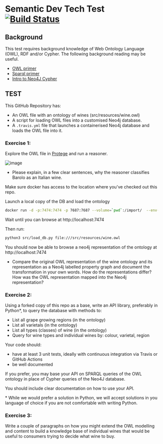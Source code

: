 # Semantic Dev Tech Test  [![Build Status](https://travis-ci.com/EBISPOT/semantic_dev_tech_test.svg?branch=main)](https://travis-ci.com/EBISPOT/semantic_dev_tech_test)

## Background

This test requires background knowledge of Web Ontology Language (OWL), RDF and/or Cypher. The following background reading may be useful.

* [OWL primer](https://www.w3.org/TR/owl2-primer/)
* [Sparql primer](https://docs.data.world/tutorials/sparql/)
* [Intro to Neo4J Cypher](https://neo4j.com/docs/getting-started/current/cypher-intro/patterns-in-practice/#cypher-intro-patterns-in-practice-matching-patterns)

## TEST

This GitHub Repository has:

 *  An OWL file with an ontology of wines (src/resources/wine.owl)
 *  A script for loading OWL files into a customised Neo4j database.
 *  A `.travis.yml` file that launches a containerised Neo4j database and loads the OWL file into it.
 

### Exercise 1:

Explore the OWL file in [Protege](http://protegeproject.github.io/protege/installation/) and run a reasoner.

![image](https://user-images.githubusercontent.com/112839/97699007-60bd2f00-1aa1-11eb-8e1a-ab8a5b1c98ac.png)

* Please explain, in a few clear sentences, why the reasoner classifies Barolo as an Italian wine.

Make sure docker has access to the location where you've checked out this repo.

Launch a local copy of the DB and load the ontology

```sh
docker run -d -p:7474:7474 -p 7687:7687 --volume=`pwd`:/import/  --env-file ./src/resources/env.list matentzn/vfb-prod
```

Wait until you can browse at http://localhost:7474

Then run:

```sh
python3 src/load_db.py file:///src/resources/wine.owl
```

You should now be able to browse a neo4j representation of the ontology at http://localhost:7474

* Compare the original OWL representation of the wine ontology and its representation as a Neo4j labelled property graph and document the transformation in your own words. How do the representations differ? How was the OWL representation mapped into the Neo4j representation?

### Exercise 2: 

Using a forked copy of this repo as a base, write an API library, preferably in Python\*, to query the database with methods to:

* List all grape growing regions (in the ontology)
* List all varietals  (in the ontology)
* List all types (classes) of wine  (in the ontology)
* Query for wine types and individual wines by: colour, varietal, region

Your code should:
  * have at least 3 unit tests, ideally with continuous integration via Travis or GitHub Actions
  * be well documented

If you prefer, you may base your API on SPARQL queries of the OWL ontology in place of Cypher queries of the Neo4J database.

You should include clear documentation on how to use your API.

\* While we would prefer a solution in Python, we will accept solutions in you language of choice if you are not comfortable with writing Python.

### Exercise 3:

Write a couple of paragraphs on how you might extend the OWL modelling and content to build a knowledge base of individual wines that would be useful to consumers trying to decide what wine to buy.

